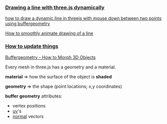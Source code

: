 ### [Drawing a line with three.js dynamically](https://stackoverflow.com/questions/31399856/drawing-a-line-with-three-js-dynamically)

[how to draw a dynamic line in threejs with mouse down between two points using buffergeometry](https://stackoverflow.com/questions/51650707/how-to-draw-a-dynamic-line-in-threejs-with-mouse-down-between-two-points-using-b)

<!-- TARGET=_BLANK DOES NOT WORK -->
<!-- <a href="https://stackoverflow.com/questions/51650707/how-to-draw-a-dynamic-line-in-threejs-with-mouse-down-between-two-points-using-b" target="_blank">how to draw a dynamic line in threejs with mouse down between two points using buffergeometry</a> -->

[How to smoothly animate drawing of a line](https://stackoverflow.com/questions/42229799/how-to-smoothly-animate-drawing-of-a-line/42236893#42236893)

### [How to update things](https://threejs.org/docs/#manual/en/introduction/How-to-update-things)

[Buffergeometry - How to Morph 3D Objects](https://youtu.be/ZYi0xGp882I)

Every mesh in three.js has a geometry and a material.

**material** => how the surface of the object is **shaded**

**geometry** => the shape (point locations; x,y coordinates)

**buffer geometry** attributes:

- vertex positions
- [uv](https://dustinpfister.github.io/2021/06/09/threejs-buffer-geometry-attributes-uv/)'s
- [normal](https://dustinpfister.github.io/2021/06/08/threejs-buffer-geometry-attributes-normals/) vectors
